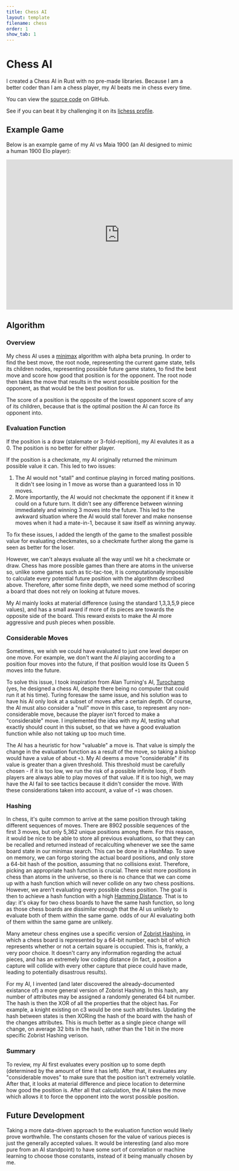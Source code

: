 ```yaml
---
title: Chess AI
layout: template
filename: chess
order: 1
show_tab: 1
--- 
```


# Chess AI
I created a Chess AI in Rust with no pre-made libraries. Because I am a better coder than I am a chess player, my AI beats me in chess every time.

You can view the [source code](https://github.com/mse63/melsh_bot) on GitHub.

See if you can beat it by challenging it on its [lichess profile](https://lichess.org/@/melsh_bot).


## Example Game
Below is an example game of my AI vs Maia 1900 (an AI designed to mimic a human 1900 Elo player):

<iframe src="https://lichess.org/embed/game/hYYw800k?theme=auto&bg=auto#109"
width=600 height=397 frameborder=0></iframe>

## Algorithm

### Overview
My chess AI uses a [minimax](https://en.wikipedia.org/wiki/Minimax) algorithm with alpha beta pruning. In order to find the best move, the root node, representing the current game state, tells its children nodes, representing possible future game states, to find the best move and score how good that position is for the opponent. The root node then takes the move that results in the worst possible position for the opponent, as that would be the best position for us.

The score of a position is the opposite of the lowest opponent score of any of its children, because that is the optimal position the AI can force its opponent into.

### Evaluation Function
If the position is a draw (stalemate or 3-fold-repition), my AI evalutes it as a 0. The position is no better for either player.

If the position is a checkmate, my AI originally returned the minimum possible value it can. This led to two issues:

1. The AI would not "stall" and continue playing in forced mating positions. It didn't see losing in 1 move as worse than a guaranteed loss in 10 moves.
2. More importantly, the AI would not checkmate the opponent if it knew it could on a future turn. It didn't see any difference between winning immediately and winning 3 moves into the future. This led to the awkward situation where the AI would stall forever and make nonsense moves when it had a mate-in-1, because it saw itself as winning anyway.

To fix these issues, I added the length of the game to the smallest possible value for evaluating checkmates, so a checkmate further along the game is seen as better for the loser.

However, we can't always evaluate all the way until we hit a checkmate or draw. Chess has more possible games than there are atoms in the universe so, unlike some games such as tic-tac-toe, it is computationally impossible to calculate every potential future position with the algorithm described above. Therefore, after some finite depth, we need some method of scoring a board that does not rely on looking at future moves.

My AI mainly looks at material difference (using the standard 1,3,3,5,9 piece values), and has a small award if more of its pieces are towards the opposite side of the board. This reward exists to make the AI more aggressive and push pieces when possible.

### Considerable Moves
Sometimes, we wish we could have evaluated to just one level deeper on one move. For example, we don't want the AI playing according to a position four moves into the future, if that position would lose its Queen 5 moves into the future.

To solve this issue, I took inspiration from Alan Turning's AI, [Turochamp](https://en.wikipedia.org/wiki/Turochamp) (yes, he designed a chess AI, despite there being no computer that could run it at his time). Turing foresaw the same issue, and his solution was to have his AI only look at a subset of moves after a certain depth. Of course, the AI must also consider a "null" move in this case, to represent any non-considerable move, because the player isn't forced to make a "considerable" move. I implemented the idea with my AI, testing what exactly should count in this subset, so that we have a good evaluation function while also not taking up too much time.

The AI has a heuristic for how "valuable" a move is. That value is simply the change in the evaluation function as a result of the move, so taking a bishop would have a value of about `+3`. My AI deems a move "considerable" if its value is greater than a given threshold. This threshold must be carefully chosen - if it is too low, we run the risk of a possible infinite loop, if both players are always able to play moves of that value. If it is too high, we may have the AI fail to see tactics because it didn't consider the move. With these considerations taken into account, a value of `+1` was chosen.

### Hashing
In chess, it's quite common to arrive at the same position through taking different sequences of moves. There are 8902 possible sequences of the first 3 moves, but only 5,362 unique positions among them. For this reason, it would be nice to be able to store all previous evaluations, so that they can be recalled and returned instead of recalculting whenever we see the same board state in our minimax search. This can be done in a HashMap. To save on memory, we can forgo storing the actual board positions, and only store a 64-bit hash of the position, assuming that no collisions exist. Therefore, picking an appropriate hash function is crucial. There exist more positions in chess than atoms in the universe, so there is no chance that we can come up with a hash function which will never collide on any two chess positions. However, we aren't evaluating every possible chess position. The goal is then to achieve a hash function with a high [Hamming Distance](https://en.wikipedia.org/wiki/Hamming_distance). That is to day: it's okay for two chess boards to have the same hash function, so long as those chess boards are dissimilar enough that the AI us unlikely to evaluate both of them within the same game. odds of our AI evaluating both of them within the same game are unlikely.

Many ameteur chess engines use a specific version of [Zobrist Hashing](https://en.wikipedia.org/wiki/Zobrist_hashing), in which a chess board is represented by a 64-bit number, each bit of which represents whether or not a certain square is occupied. This is, frankly, a very poor choice. It doesn't carry any information regarding the actual pieces, and has an extremely low coding distance (in fact, a position a capture will collide with every other capture that piece could have made, leading to potentially disastrous results).

For my AI, I invented (and later discovered the already-documented existance of) a more general version of Zobrist Hashing. In this hash, any number of attributes may be assigned a randomly generated 64 bit number. The hash is then the XOR of all the properties that the object has. For example, a knight existing on c3 would be one such attributes. Updating the hash between states is then XORing the hash of the board with the hash of the changes attributes. This is much better as a single piece change will change, on average 32 bits in the hash, rather than the 1 bit in the more specific Zobrist Hashing verison.

### Summary
To review, my AI first evaluates every position up to some depth (determined by the amount of time it has left). After that, it evaluates any "considerable moves" to make sure that the position isn't extremely volatile. After that, it looks at material difference and piece location to determine how good the position is. After all that calculation, the AI takes the move which allows it to force the opponent into the worst possible position.

## Future Development
Taking a more data-driven approach to the evaluation function would likely prove worthwhile. The constants chosen for the value of various pieces is just the generally accepted values. It would be interesting (and also more pure from an AI standpoint) to have some sort of correlation or machine learning to choose those constants, instead of it being manually chosen by me. 
